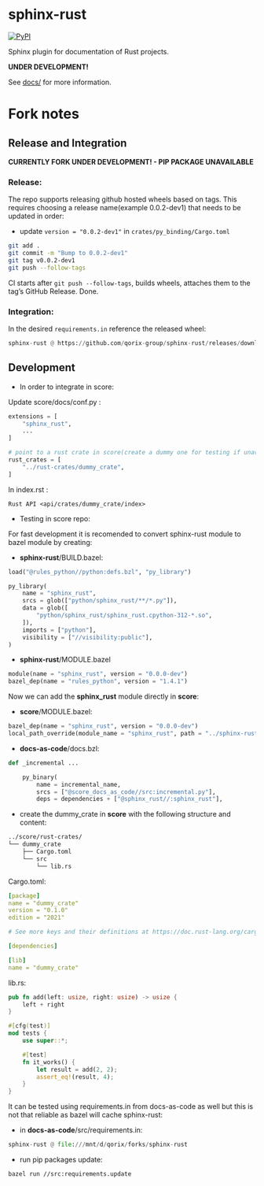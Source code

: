 # sphinx-rust

[![PyPI][pypi-badge]][pypi-link]

Sphinx plugin for documentation of Rust projects.

**UNDER DEVELOPMENT!**

See [docs/](docs/) for more information.

[pypi-badge]: https://img.shields.io/pypi/v/sphinx-rust.svg
[pypi-link]: https://pypi.org/project/sphinx-rust

# Fork notes

## Release and Integration

**CURRENTLY FORK UNDER DEVELOPMENT! - PIP PACKAGE UNAVAILABLE**

### Release:

The repo supports releasing github hosted wheels based on tags. This requires choosing a release name(example 0.0.2-dev1) that needs to be updated in order:

* update `version = "0.0.2-dev1"` in `crates/py_binding/Cargo.toml`
```sh
git add .
git commit -m "Bump to 0.0.2-dev1"
git tag v0.0.2-dev1
git push --follow-tags
```
CI starts after `git push --follow-tags`, builds wheels, attaches them to the tag’s GitHub Release. Done.

### Integration:

In the desired `requirements.in` reference the released wheel:

```python
sphinx-rust @ https://github.com/qorix-group/sphinx-rust/releases/download/v0.0.2-dev1/sphinx_rust-0.0.2-dev1-cp312-cp312-manylinux_2_17_x86_64.whl
```

## Development

* In order to integrate in score:

Update score/docs/conf.py :

```python
extensions = [
    "sphinx_rust",
    ...
]

# point to a rust crate in score(create a dummy one for testing if unavailable)
rust_crates = [
    "../rust-crates/dummy_crate",
]
```
In index.rst :
```
Rust API <api/crates/dummy_crate/index>
```

* Testing in score repo:

For fast development it is recomended to convert sphinx-rust module to bazel module by creating:

- __sphinx-rust__/BUILD.bazel:

```python
load("@rules_python//python:defs.bzl", "py_library")

py_library(
    name = "sphinx_rust",
    srcs = glob(["python/sphinx_rust/**/*.py"]),
    data = glob([
        "python/sphinx_rust/sphinx_rust.cpython-312-*.so",
    ]),
    imports = ["python"],
    visibility = ["//visibility:public"],
)
```

- __sphinx-rust__/MODULE.bazel

```python
module(name = "sphinx_rust", version = "0.0.0-dev")
bazel_dep(name = "rules_python", version = "1.4.1")
```

Now we can add the __sphinx_rust__ module directly in __score__:

- __score__/MODULE.bazel:

```python
bazel_dep(name = "sphinx_rust", version = "0.0.0-dev")
local_path_override(module_name = "sphinx_rust", path = "../sphinx-rust")
```

- __docs-as-code__/docs.bzl:

```python
def _incremental ...

    py_binary(
        name = incremental_name,
        srcs = ["@score_docs_as_code//src:incremental.py"],
        deps = dependencies + ["@sphinx_rust//:sphinx_rust"],
```

- create the dummy_crate in __score__ with the following structure and content:

```sh
../score/rust-crates/
└── dummy_crate
    ├── Cargo.toml
    └── src
        └── lib.rs
```

Cargo.toml:

```yaml
[package]
name = "dummy_crate"
version = "0.1.0"
edition = "2021"

# See more keys and their definitions at https://doc.rust-lang.org/cargo/reference/manifest.html

[dependencies]

[lib]
name = "dummy_crate"
```

lib.rs:

```rs
pub fn add(left: usize, right: usize) -> usize {
    left + right
}

#[cfg(test)]
mod tests {
    use super::*;

    #[test]
    fn it_works() {
        let result = add(2, 2);
        assert_eq!(result, 4);
    }
}
```

It can be tested using requirements.in from docs-as-code as well but this is not that reliable as bazel will cache sphinx-rust:

- in __docs-as-code__/src/requirements.in:

```python
sphinx-rust @ file:///mnt/d/qorix/forks/sphinx-rust
```

- run pip packages update:

```sh
bazel run //src:requirements.update
```
